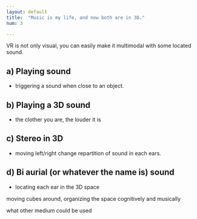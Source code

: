 ```yaml
---
layout: default
title:  "Music is my life, and now both are in 3D."
num: 3

---
```


VR is not only visual, you can easily make it multimodal with some located sound.

## a) Playing sound
* triggering a sound when close to an object.

## b) Playing a 3D sound
* the clother you are, the louder it is

## c) Stereo in 3D
* moving left/right change repartition of sound in each ears.

## d) Bi aurial (or whatever the name is) sound
* locating each ear in the 3D space


moving cubes around, organizing the space cognitively and musically


what other medium could be used
